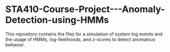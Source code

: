 # STA410-Course-Project---Anomaly-Detection-using-HMMs
This repository contains the files for a simulation of system log events and the usage of HMMs, log-likelihoods, and z-scores to detect anomalous behavior.

